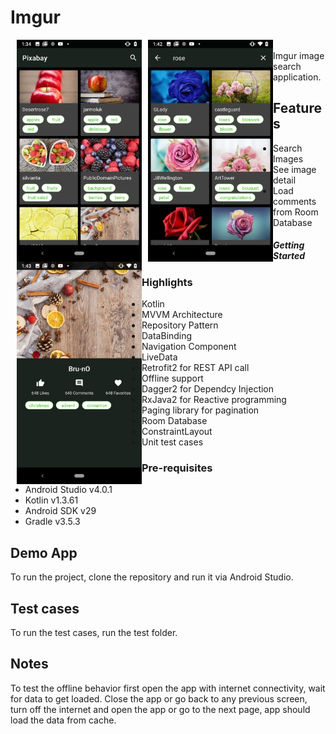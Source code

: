 # Imgur
 <img src="screens/screen1.png" style="float: left; margin-left: 10px;" width="200"/> <img src="screens/screen2.png" style="float: left; margin-left: 10px;" width="200"/> <img src="screens/screen3.png" style="float: left; margin-left: 10px;" width="200"/></br>Imgur image search application.
## Features
  + Search Images
  + See image detail
  + Load comments from Room Database

##### Getting Started
### Highlights
  + Kotlin
  + MVVM Architecture 
  + Repository Pattern
  + DataBinding
  + Navigation Component
  + LiveData
  + Retrofit2 for REST API call
  + Offline support
  + Dagger2 for Dependcy Injection
  + RxJava2 for Reactive programming
  + Paging library for pagination
  + Room Database
  + ConstraintLayout
  + Unit test cases 
### Pre-requisites
  + Android Studio v4.0.1
  + Kotlin v1.3.61
  + Android SDK v29
  + Gradle v3.5.3


## Demo App
To run the project, clone the repository and run it via Android Studio.

## Test cases
To run the test cases, run the test folder.

## Notes
To test the offline behavior first open the app with internet connectivity, wait for data to get loaded. Close the app or go back to any previous screen, turn off the internet and open the app or go to the next page, app should load the data from cache.




